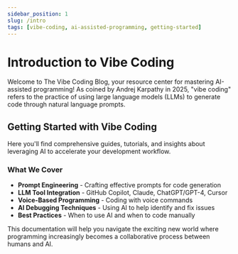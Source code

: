 ```yaml
---
sidebar_position: 1
slug: /intro
tags: [vibe-coding, ai-assisted-programming, getting-started]
---
```


# Introduction to Vibe Coding

Welcome to The Vibe Coding Blog, your resource center for mastering AI-assisted programming! As coined by Andrej Karpathy in 2025, "vibe coding" refers to the practice of using large language models (LLMs) to generate code through natural language prompts.

## Getting Started with Vibe Coding

Here you'll find comprehensive guides, tutorials, and insights about leveraging AI to accelerate your development workflow.

### What We Cover

- **Prompt Engineering** - Crafting effective prompts for code generation
- **LLM Tool Integration** - GitHub Copilot, Claude, ChatGPT/GPT-4, Cursor
- **Voice-Based Programming** - Coding with voice commands
- **AI Debugging Techniques** - Using AI to help identify and fix issues
- **Best Practices** - When to use AI and when to code manually

This documentation will help you navigate the exciting new world where programming increasingly becomes a collaborative process between humans and AI.